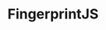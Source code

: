 ---
codehost: https://github.com/fingerprintjs/fingerprintjs
linkedin: https://linkedin.com/company/fingerprintjs
logohandle: fingerprint
sort: fingerprintjs
title: FingerprintJS
twitter: https://x.com/FingerprintJs
website: https://fingerprint.com/
---